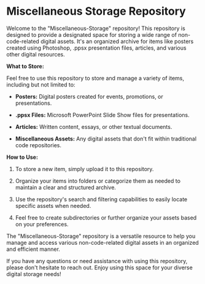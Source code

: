 # Miscellaneous Storage Repository

Welcome to the "Miscellaneous-Storage" repository! This repository is designed to provide a designated space for storing a wide range of non-code-related digital assets. It's an organized archive for items like posters created using Photoshop, .ppsx presentation files, articles, and various other digital resources.

**What to Store:**

Feel free to use this repository to store and manage a variety of items, including but not limited to:

- **Posters:** Digital posters created for events, promotions, or presentations.

- **.ppsx Files:** Microsoft PowerPoint Slide Show files for presentations.

- **Articles:** Written content, essays, or other textual documents.

- **Miscellaneous Assets:** Any digital assets that don't fit within traditional code repositories.

**How to Use:**

1. To store a new item, simply upload it to this repository.

2. Organize your items into folders or categorize them as needed to maintain a clear and structured archive.

3. Use the repository's search and filtering capabilities to easily locate specific assets when needed.

4. Feel free to create subdirectories or further organize your assets based on your preferences.

The "Miscellaneous-Storage" repository is a versatile resource to help you manage and access various non-code-related digital assets in an organized and efficient manner.

If you have any questions or need assistance with using this repository, please don't hesitate to reach out. Enjoy using this space for your diverse digital storage needs!
